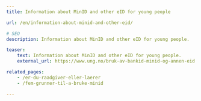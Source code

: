 ```yaml
---
title: Information about MinID and other eID for young people

url: /en/information-about-minid-and-other-eid/

# SEO
description: Information about MinID and other eID for young people.

teaser: 
    text: Information about MinID and other eID for young people.
    external_url: https://www.ung.no/bruk-av-bankid-minid-og-annen-eid

related_pages:
    - /er-du-raadgiver-eller-laerer
    - /fem-grunner-til-a-bruke-minid

---
```

